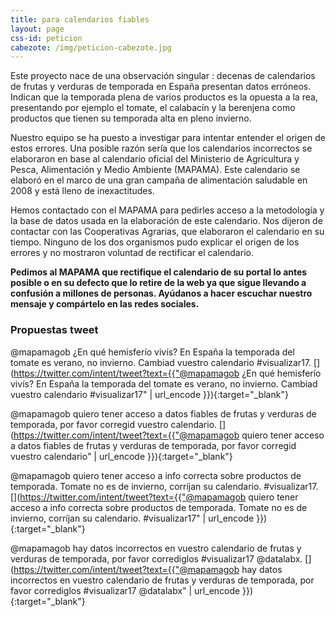 ```yaml
---
title: para calendarios fiables
layout: page
css-id: peticion
cabezote: /img/peticion-cabezote.jpg
---
```


Este proyecto nace de una observación singular : decenas de calendarios de frutas y verduras de temporada en España presentan datos erróneos. Indican que la temporada plena de varios productos es la opuesta a la rea, presentando por ejemplo el tomate, el calabacín y la berenjena como productos que tienen su temporada alta en pleno invierno.

Nuestro equipo se ha puesto a investigar para intentar entender el origen de estos errores. Una posible razón sería que los calendarios incorrectos se elaboraron en base al calendario oficial del Ministerio de Agricultura y Pesca, Alimentación y Medio Ambiente (MAPAMA). Este calendario se elaboró en el marco de una gran campaña de alimentación saludable en 2008 y está lleno de inexactitudes.

Hemos contactado con el MAPAMA para pedirles acceso a la metodología y la base de datos usada en la elaboración de este calendario. Nos dijeron de contactar con las Cooperativas Agrarias, que elaboraron el calendario en su tiempo. Ninguno de los dos organismos pudo explicar el origen de los errores y no mostraron voluntad de rectificar el calendario.

**Pedimos al MAPAMA que rectifique el calendario de su portal lo antes posible o en su defecto que lo retire de la web ya que sigue llevando a confusión a millones de personas. Ayúdanos a hacer escuchar nuestro mensaje y compártelo en las redes sociales.**

### Propuestas tweet

@mapamagob ¿En qué hemisferío vivís? En España la temporada del tomate es verano, no invierno. Cambiad vuestro calendario #visualizar17. [<i class="fa fa-twitter"></i>](https://twitter.com/intent/tweet?text={{"@mapamagob ¿En qué hemisferío vivís? En España la temporada del tomate es verano, no invierno. Cambiad vuestro calendario #visualizar17" |  url_encode }}){:target="_blank"}

@mapamagob quiero tener acceso a datos fiables de frutas y verduras de temporada, por favor corregid vuestro calendario. [<i class="fa fa-twitter"></i>](https://twitter.com/intent/tweet?text={{"@mapamagob quiero tener acceso a datos fiables de frutas y verduras de temporada, por favor corregid vuestro calendario" | url_encode }}){:target="_blank"}

@mapamagob quiero tener acceso a info correcta sobre productos de temporada. Tomate no es de invierno, corríjan su calendario. #visualizar17. [<i class="fa fa-twitter"></i>](https://twitter.com/intent/tweet?text={{"@mapamagob quiero tener acceso a info correcta sobre productos de temporada. Tomate no es de invierno, corríjan su calendario. #visualizar17"  | url_encode }}){:target="_blank"}

@mapamagob hay datos incorrectos en vuestro calendario de frutas y verduras de temporada, por favor corrediglos #visualizar17 @datalabx. [<i class="fa fa-twitter"></i>](https://twitter.com/intent/tweet?text={{"@mapamagob hay datos incorrectos en vuestro calendario de frutas y verduras de temporada, por favor corrediglos #visualizar17 @datalabx" |  url_encode }}){:target="_blank"}
